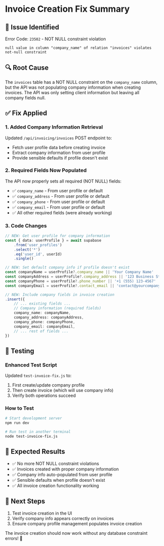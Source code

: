# Invoice Creation Fix Summary

## 🚨 **Issue Identified**
Error Code: `23502` - NOT NULL constraint violation
```
null value in column "company_name" of relation "invoices" violates not-null constraint
```

## 🔍 **Root Cause**
The `invoices` table has a NOT NULL constraint on the `company_name` column, but the API was not populating company information when creating invoices. The API was only setting client information but leaving all company fields null.

## ✅ **Fix Applied**

### 1. **Added Company Information Retrieval**
Updated `/api/invoicing/invoices` POST endpoint to:
- Fetch user profile data before creating invoice
- Extract company information from user profile
- Provide sensible defaults if profile doesn't exist

### 2. **Required Fields Now Populated**
The API now properly sets all required (NOT NULL) fields:
- ✅ `company_name` - From user profile or default
- ✅ `company_address` - From user profile or default
- ✅ `company_phone` - From user profile or default
- ✅ `company_email` - From user profile or default
- ✅ All other required fields (were already working)

### 3. **Code Changes**
```typescript
// NEW: Get user profile for company information
const { data: userProfile } = await supabase
    .from('user_profiles')
    .select('*')
    .eq('user_id', userId)
    .single()

// NEW: Set default company info if profile doesn't exist
const companyName = userProfile?.company_name || 'Your Company Name'
const companyAddress = userProfile?.company_address || '123 Business Street'
const companyPhone = userProfile?.phone_number || '+1 (555) 123-4567'
const companyEmail = userProfile?.contact_email || 'contact@yourcompany.com'

// NEW: Include company fields in invoice creation
.insert({
    // ... existing fields ...
    // Company information (required fields)
    company_name: companyName,
    company_address: companyAddress,
    company_phone: companyPhone,
    company_email: companyEmail,
    // ... rest of fields ...
})
```

## 🧪 **Testing**

### Enhanced Test Script
Updated `test-invoice-fix.js` to:
1. First create/update company profile
2. Then create invoice (which will use company info)
3. Verify both operations succeed

### How to Test
```bash
# Start development server
npm run dev

# Run test in another terminal
node test-invoice-fix.js
```

## 🎯 **Expected Results**
- ✅ No more NOT NULL constraint violations
- ✅ Invoices created with proper company information
- ✅ Company info auto-populated from user profile
- ✅ Sensible defaults when profile doesn't exist
- ✅ All invoice creation functionality working

## 📝 **Next Steps**
1. Test invoice creation in the UI
2. Verify company info appears correctly on invoices
3. Ensure company profile management populates invoice creation

The invoice creation should now work without any database constraint errors! 🎉
